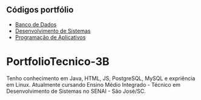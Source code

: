## Códigos portfólio

* [Banco de Dados](Banco_de_Dados/soldado/)
* [Desenvolvimento de Sistemas](Desenvolvimento_Sistemas/)
* [Programação de Aplicativos](Programação_de_Aplicativos/)

# PortfolioTecnico-3B
Tenho conhecimento em Java, HTML, JS, PostgreSQL, MySQL e expriência em Linux.
Atualmente cursando Ensino Médio Integrado - Técnico em Desenvolvimento de Sistemas no SENAI - São José/SC.
